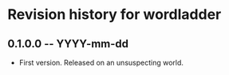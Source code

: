 # Revision history for wordladder

## 0.1.0.0 -- YYYY-mm-dd

* First version. Released on an unsuspecting world.
